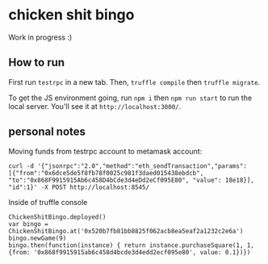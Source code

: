 # chicken shit bingo

Work in progress :)

## How to run
First run `testrpc` in a new tab. Then, `truffle compile` then `truffle migrate`.

To get the JS environment going, run `npm i` then `npm run start` to run the local server. You'll see it at `http://localhost:3000/`.

## personal notes
Moving funds from testrpc account to metamask account:
```
curl -d '{"jsonrpc":"2.0","method":"eth_sendTransaction","params": [{"from":"0x6dce5de5f8fb78f0025c981f3daed015438ebdcb", "to":"0x868F9915915Ab6c458D4bCde3d4eDd2eCf095E80", "value": 18e18}], "id":1}' -X POST http://localhost:8545/
````

Inside of truffle console
```
ChickenShitBingo.deployed()
var bingo = ChickenShitBingo.at('0x520b7fb81bb8825f062acb8ea5eaf2a1232c2e6a')
bingo.newGame(9)
bingo.then(function(instance) { return instance.purchaseSquare(1, 1, {from: '0x868f9915915ab6c458d4bcde3d4edd2ecf095e80', value: 0.1})})
```
